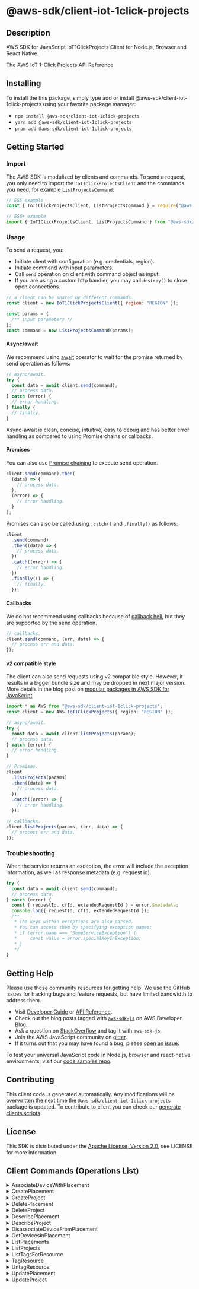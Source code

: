 <!-- generated file, do not edit directly -->

# @aws-sdk/client-iot-1click-projects

## Description

AWS SDK for JavaScript IoT1ClickProjects Client for Node.js, Browser and React Native.

<p>The AWS IoT 1-Click Projects API Reference</p>

## Installing

To install the this package, simply type add or install @aws-sdk/client-iot-1click-projects
using your favorite package manager:

- `npm install @aws-sdk/client-iot-1click-projects`
- `yarn add @aws-sdk/client-iot-1click-projects`
- `pnpm add @aws-sdk/client-iot-1click-projects`

## Getting Started

### Import

The AWS SDK is modulized by clients and commands.
To send a request, you only need to import the `IoT1ClickProjectsClient` and
the commands you need, for example `ListProjectsCommand`:

```js
// ES5 example
const { IoT1ClickProjectsClient, ListProjectsCommand } = require("@aws-sdk/client-iot-1click-projects");
```

```ts
// ES6+ example
import { IoT1ClickProjectsClient, ListProjectsCommand } from "@aws-sdk/client-iot-1click-projects";
```

### Usage

To send a request, you:

- Initiate client with configuration (e.g. credentials, region).
- Initiate command with input parameters.
- Call `send` operation on client with command object as input.
- If you are using a custom http handler, you may call `destroy()` to close open connections.

```js
// a client can be shared by different commands.
const client = new IoT1ClickProjectsClient({ region: "REGION" });

const params = {
  /** input parameters */
};
const command = new ListProjectsCommand(params);
```

#### Async/await

We recommend using [await](https://developer.mozilla.org/en-US/docs/Web/JavaScript/Reference/Operators/await)
operator to wait for the promise returned by send operation as follows:

```js
// async/await.
try {
  const data = await client.send(command);
  // process data.
} catch (error) {
  // error handling.
} finally {
  // finally.
}
```

Async-await is clean, concise, intuitive, easy to debug and has better error handling
as compared to using Promise chains or callbacks.

#### Promises

You can also use [Promise chaining](https://developer.mozilla.org/en-US/docs/Web/JavaScript/Guide/Using_promises#chaining)
to execute send operation.

```js
client.send(command).then(
  (data) => {
    // process data.
  },
  (error) => {
    // error handling.
  }
);
```

Promises can also be called using `.catch()` and `.finally()` as follows:

```js
client
  .send(command)
  .then((data) => {
    // process data.
  })
  .catch((error) => {
    // error handling.
  })
  .finally(() => {
    // finally.
  });
```

#### Callbacks

We do not recommend using callbacks because of [callback hell](http://callbackhell.com/),
but they are supported by the send operation.

```js
// callbacks.
client.send(command, (err, data) => {
  // process err and data.
});
```

#### v2 compatible style

The client can also send requests using v2 compatible style.
However, it results in a bigger bundle size and may be dropped in next major version. More details in the blog post
on [modular packages in AWS SDK for JavaScript](https://aws.amazon.com/blogs/developer/modular-packages-in-aws-sdk-for-javascript/)

```ts
import * as AWS from "@aws-sdk/client-iot-1click-projects";
const client = new AWS.IoT1ClickProjects({ region: "REGION" });

// async/await.
try {
  const data = await client.listProjects(params);
  // process data.
} catch (error) {
  // error handling.
}

// Promises.
client
  .listProjects(params)
  .then((data) => {
    // process data.
  })
  .catch((error) => {
    // error handling.
  });

// callbacks.
client.listProjects(params, (err, data) => {
  // process err and data.
});
```

### Troubleshooting

When the service returns an exception, the error will include the exception information,
as well as response metadata (e.g. request id).

```js
try {
  const data = await client.send(command);
  // process data.
} catch (error) {
  const { requestId, cfId, extendedRequestId } = error.$metadata;
  console.log({ requestId, cfId, extendedRequestId });
  /**
   * The keys within exceptions are also parsed.
   * You can access them by specifying exception names:
   * if (error.name === 'SomeServiceException') {
   *     const value = error.specialKeyInException;
   * }
   */
}
```

## Getting Help

Please use these community resources for getting help.
We use the GitHub issues for tracking bugs and feature requests, but have limited bandwidth to address them.

- Visit [Developer Guide](https://docs.aws.amazon.com/sdk-for-javascript/v3/developer-guide/welcome.html)
  or [API Reference](https://docs.aws.amazon.com/AWSJavaScriptSDK/v3/latest/index.html).
- Check out the blog posts tagged with [`aws-sdk-js`](https://aws.amazon.com/blogs/developer/tag/aws-sdk-js/)
  on AWS Developer Blog.
- Ask a question on [StackOverflow](https://stackoverflow.com/questions/tagged/aws-sdk-js) and tag it with `aws-sdk-js`.
- Join the AWS JavaScript community on [gitter](https://gitter.im/aws/aws-sdk-js-v3).
- If it turns out that you may have found a bug, please [open an issue](https://github.com/aws/aws-sdk-js-v3/issues/new/choose).

To test your universal JavaScript code in Node.js, browser and react-native environments,
visit our [code samples repo](https://github.com/aws-samples/aws-sdk-js-tests).

## Contributing

This client code is generated automatically. Any modifications will be overwritten the next time the `@aws-sdk/client-iot-1click-projects` package is updated.
To contribute to client you can check our [generate clients scripts](https://github.com/aws/aws-sdk-js-v3/tree/main/scripts/generate-clients).

## License

This SDK is distributed under the
[Apache License, Version 2.0](http://www.apache.org/licenses/LICENSE-2.0),
see LICENSE for more information.

## Client Commands (Operations List)

<details>
<summary>
AssociateDeviceWithPlacement
</summary>

[Command API Reference](https://docs.aws.amazon.com/AWSJavaScriptSDK/v3/latest/client/iot-1click-projects/command/AssociateDeviceWithPlacementCommand/) / [Input](https://docs.aws.amazon.com/AWSJavaScriptSDK/v3/latest/Package/-aws-sdk-client-iot-1click-projects/Interface/AssociateDeviceWithPlacementCommandInput/) / [Output](https://docs.aws.amazon.com/AWSJavaScriptSDK/v3/latest/Package/-aws-sdk-client-iot-1click-projects/Interface/AssociateDeviceWithPlacementCommandOutput/)

</details>
<details>
<summary>
CreatePlacement
</summary>

[Command API Reference](https://docs.aws.amazon.com/AWSJavaScriptSDK/v3/latest/client/iot-1click-projects/command/CreatePlacementCommand/) / [Input](https://docs.aws.amazon.com/AWSJavaScriptSDK/v3/latest/Package/-aws-sdk-client-iot-1click-projects/Interface/CreatePlacementCommandInput/) / [Output](https://docs.aws.amazon.com/AWSJavaScriptSDK/v3/latest/Package/-aws-sdk-client-iot-1click-projects/Interface/CreatePlacementCommandOutput/)

</details>
<details>
<summary>
CreateProject
</summary>

[Command API Reference](https://docs.aws.amazon.com/AWSJavaScriptSDK/v3/latest/client/iot-1click-projects/command/CreateProjectCommand/) / [Input](https://docs.aws.amazon.com/AWSJavaScriptSDK/v3/latest/Package/-aws-sdk-client-iot-1click-projects/Interface/CreateProjectCommandInput/) / [Output](https://docs.aws.amazon.com/AWSJavaScriptSDK/v3/latest/Package/-aws-sdk-client-iot-1click-projects/Interface/CreateProjectCommandOutput/)

</details>
<details>
<summary>
DeletePlacement
</summary>

[Command API Reference](https://docs.aws.amazon.com/AWSJavaScriptSDK/v3/latest/client/iot-1click-projects/command/DeletePlacementCommand/) / [Input](https://docs.aws.amazon.com/AWSJavaScriptSDK/v3/latest/Package/-aws-sdk-client-iot-1click-projects/Interface/DeletePlacementCommandInput/) / [Output](https://docs.aws.amazon.com/AWSJavaScriptSDK/v3/latest/Package/-aws-sdk-client-iot-1click-projects/Interface/DeletePlacementCommandOutput/)

</details>
<details>
<summary>
DeleteProject
</summary>

[Command API Reference](https://docs.aws.amazon.com/AWSJavaScriptSDK/v3/latest/client/iot-1click-projects/command/DeleteProjectCommand/) / [Input](https://docs.aws.amazon.com/AWSJavaScriptSDK/v3/latest/Package/-aws-sdk-client-iot-1click-projects/Interface/DeleteProjectCommandInput/) / [Output](https://docs.aws.amazon.com/AWSJavaScriptSDK/v3/latest/Package/-aws-sdk-client-iot-1click-projects/Interface/DeleteProjectCommandOutput/)

</details>
<details>
<summary>
DescribePlacement
</summary>

[Command API Reference](https://docs.aws.amazon.com/AWSJavaScriptSDK/v3/latest/client/iot-1click-projects/command/DescribePlacementCommand/) / [Input](https://docs.aws.amazon.com/AWSJavaScriptSDK/v3/latest/Package/-aws-sdk-client-iot-1click-projects/Interface/DescribePlacementCommandInput/) / [Output](https://docs.aws.amazon.com/AWSJavaScriptSDK/v3/latest/Package/-aws-sdk-client-iot-1click-projects/Interface/DescribePlacementCommandOutput/)

</details>
<details>
<summary>
DescribeProject
</summary>

[Command API Reference](https://docs.aws.amazon.com/AWSJavaScriptSDK/v3/latest/client/iot-1click-projects/command/DescribeProjectCommand/) / [Input](https://docs.aws.amazon.com/AWSJavaScriptSDK/v3/latest/Package/-aws-sdk-client-iot-1click-projects/Interface/DescribeProjectCommandInput/) / [Output](https://docs.aws.amazon.com/AWSJavaScriptSDK/v3/latest/Package/-aws-sdk-client-iot-1click-projects/Interface/DescribeProjectCommandOutput/)

</details>
<details>
<summary>
DisassociateDeviceFromPlacement
</summary>

[Command API Reference](https://docs.aws.amazon.com/AWSJavaScriptSDK/v3/latest/client/iot-1click-projects/command/DisassociateDeviceFromPlacementCommand/) / [Input](https://docs.aws.amazon.com/AWSJavaScriptSDK/v3/latest/Package/-aws-sdk-client-iot-1click-projects/Interface/DisassociateDeviceFromPlacementCommandInput/) / [Output](https://docs.aws.amazon.com/AWSJavaScriptSDK/v3/latest/Package/-aws-sdk-client-iot-1click-projects/Interface/DisassociateDeviceFromPlacementCommandOutput/)

</details>
<details>
<summary>
GetDevicesInPlacement
</summary>

[Command API Reference](https://docs.aws.amazon.com/AWSJavaScriptSDK/v3/latest/client/iot-1click-projects/command/GetDevicesInPlacementCommand/) / [Input](https://docs.aws.amazon.com/AWSJavaScriptSDK/v3/latest/Package/-aws-sdk-client-iot-1click-projects/Interface/GetDevicesInPlacementCommandInput/) / [Output](https://docs.aws.amazon.com/AWSJavaScriptSDK/v3/latest/Package/-aws-sdk-client-iot-1click-projects/Interface/GetDevicesInPlacementCommandOutput/)

</details>
<details>
<summary>
ListPlacements
</summary>

[Command API Reference](https://docs.aws.amazon.com/AWSJavaScriptSDK/v3/latest/client/iot-1click-projects/command/ListPlacementsCommand/) / [Input](https://docs.aws.amazon.com/AWSJavaScriptSDK/v3/latest/Package/-aws-sdk-client-iot-1click-projects/Interface/ListPlacementsCommandInput/) / [Output](https://docs.aws.amazon.com/AWSJavaScriptSDK/v3/latest/Package/-aws-sdk-client-iot-1click-projects/Interface/ListPlacementsCommandOutput/)

</details>
<details>
<summary>
ListProjects
</summary>

[Command API Reference](https://docs.aws.amazon.com/AWSJavaScriptSDK/v3/latest/client/iot-1click-projects/command/ListProjectsCommand/) / [Input](https://docs.aws.amazon.com/AWSJavaScriptSDK/v3/latest/Package/-aws-sdk-client-iot-1click-projects/Interface/ListProjectsCommandInput/) / [Output](https://docs.aws.amazon.com/AWSJavaScriptSDK/v3/latest/Package/-aws-sdk-client-iot-1click-projects/Interface/ListProjectsCommandOutput/)

</details>
<details>
<summary>
ListTagsForResource
</summary>

[Command API Reference](https://docs.aws.amazon.com/AWSJavaScriptSDK/v3/latest/client/iot-1click-projects/command/ListTagsForResourceCommand/) / [Input](https://docs.aws.amazon.com/AWSJavaScriptSDK/v3/latest/Package/-aws-sdk-client-iot-1click-projects/Interface/ListTagsForResourceCommandInput/) / [Output](https://docs.aws.amazon.com/AWSJavaScriptSDK/v3/latest/Package/-aws-sdk-client-iot-1click-projects/Interface/ListTagsForResourceCommandOutput/)

</details>
<details>
<summary>
TagResource
</summary>

[Command API Reference](https://docs.aws.amazon.com/AWSJavaScriptSDK/v3/latest/client/iot-1click-projects/command/TagResourceCommand/) / [Input](https://docs.aws.amazon.com/AWSJavaScriptSDK/v3/latest/Package/-aws-sdk-client-iot-1click-projects/Interface/TagResourceCommandInput/) / [Output](https://docs.aws.amazon.com/AWSJavaScriptSDK/v3/latest/Package/-aws-sdk-client-iot-1click-projects/Interface/TagResourceCommandOutput/)

</details>
<details>
<summary>
UntagResource
</summary>

[Command API Reference](https://docs.aws.amazon.com/AWSJavaScriptSDK/v3/latest/client/iot-1click-projects/command/UntagResourceCommand/) / [Input](https://docs.aws.amazon.com/AWSJavaScriptSDK/v3/latest/Package/-aws-sdk-client-iot-1click-projects/Interface/UntagResourceCommandInput/) / [Output](https://docs.aws.amazon.com/AWSJavaScriptSDK/v3/latest/Package/-aws-sdk-client-iot-1click-projects/Interface/UntagResourceCommandOutput/)

</details>
<details>
<summary>
UpdatePlacement
</summary>

[Command API Reference](https://docs.aws.amazon.com/AWSJavaScriptSDK/v3/latest/client/iot-1click-projects/command/UpdatePlacementCommand/) / [Input](https://docs.aws.amazon.com/AWSJavaScriptSDK/v3/latest/Package/-aws-sdk-client-iot-1click-projects/Interface/UpdatePlacementCommandInput/) / [Output](https://docs.aws.amazon.com/AWSJavaScriptSDK/v3/latest/Package/-aws-sdk-client-iot-1click-projects/Interface/UpdatePlacementCommandOutput/)

</details>
<details>
<summary>
UpdateProject
</summary>

[Command API Reference](https://docs.aws.amazon.com/AWSJavaScriptSDK/v3/latest/client/iot-1click-projects/command/UpdateProjectCommand/) / [Input](https://docs.aws.amazon.com/AWSJavaScriptSDK/v3/latest/Package/-aws-sdk-client-iot-1click-projects/Interface/UpdateProjectCommandInput/) / [Output](https://docs.aws.amazon.com/AWSJavaScriptSDK/v3/latest/Package/-aws-sdk-client-iot-1click-projects/Interface/UpdateProjectCommandOutput/)

</details>

